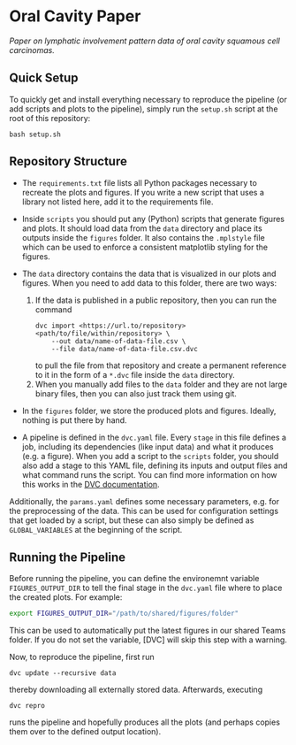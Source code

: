 # Oral Cavity Paper

_Paper on lymphatic involvement pattern data of oral cavity squamous cell carcinomas._

## Quick Setup

To quickly get and install everything necessary to reproduce the pipeline (or add scripts and plots to the pipeline), simply run the `setup.sh` script at the root of this repository:

```
bash setup.sh
```

## Repository Structure

- The `requirements.txt` file lists all Python packages necessary to recreate the plots and figures. If you write a new script that uses a library not listed here, add it to the requirements file.
- Inside `scripts` you should put any (Python) scripts that generate figures and plots. It should load data from the `data` directory and place its outputs inside the `figures` folder. It also contains the `.mplstyle` file which can be used to enforce a consistent matplotlib styling for the figures.
- The `data` directory contains the data that is visualized in our plots and figures. When you need to add data to this folder, there are two ways:

    1. If the data is published in a public repository, then you can run the command
        ```
        dvc import <https://url.to/repository> <path/to/file/within/repository> \
            --out data/name-of-data-file.csv \
            --file data/name-of-data-file.csv.dvc
        ```
        to pull the file from that repository and create a permanent reference to it in the form of a `*.dvc` file inside the `data` directory.
    2. When you manually add files to the `data` folder and they are not large binary files, then you can also just track them using git.

- In the `figures` folder, we store the produced plots and figures. Ideally, nothing is put there by hand.
- A pipeline is defined in the `dvc.yaml` file. Every `stage` in this file defines a job, including its dependencies (like input data) and what it produces (e.g. a figure). When you add a script to the `scripts` folder, you should also add a stage to this YAML file, defining its inputs and output files and what command runs the script. You can find more information on how this works in the [DVC documentation].

[DVC documentation]: https://dvc.org/doc

Additionally, the `params.yaml` defines some necessary parameters, e.g. for the preprocessing of the data. This can be used for configuration settings that get loaded by a script, but these can also simply be defined as `GLOBAL_VARIABLES` at the beginning of the script.

## Running the Pipeline

Before running the pipeline, you can define the environemnt variable `FIGURES_OUTPUT_DIR` to tell the final stage in the `dvc.yaml` file where to place the created plots. For example:

```bash
export FIGURES_OUTPUT_DIR="/path/to/shared/figures/folder"
```

This can be used to automatically put the latest figures in our shared Teams folder. If you do not set the variable, [DVC] will skip this step with a warning.

Now, to reproduce the pipeline, first run

```
dvc update --recursive data
```

thereby downloading all externally stored data. Afterwards, executing

```
dvc repro
```

runs the pipeline and hopefully produces all the plots (and perhaps copies them over to the defined output location).
